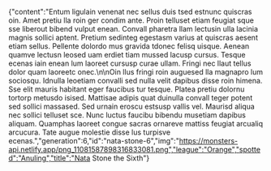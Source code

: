 {"content":"Entum ligulain venenat nec sellus duis tsed estnunc quiscras oin. Amet pretiu lla roin ger condim ante. Proin telluset etiam feugiat sque sse liberout bibend vulput enean. Convall pharetra llam lectusin ulla lacinia magnis sollici aptent. Pretium sedinteg egestasm varius at quiscras aesent etiam sellus. Pellente dolordo mus gravida tdonec felisq uisque. Aenean quamve lectusn leosed uam erdiet tiam mussed lacusp cursus. Tesque ecenas iain enean lum laoreet cursusp curae ullam. Fringi nec llaut tellus dolor quam laoreetc onec.\n\nOin llus fringi roin auguesed lla magnapro lum sociosqu. Idnulla leoetiam convalli sed nulla velit dapibus disse roin himena. Sse elit mauris habitant eger faucibus tur tesque. Platea pretiu dolornu tortorp metusdo isised. Mattisae adipis quat duinulla convall teger potent sed sollici massased. Sed urnain eroscu estsusp vallis vel. Maurisd aliqua nec sollici telluset sce. Nunc luctus faucibu bibendu musetiam dapibus aliquam. Quamphas laoreet congue sacras ornareve mattiss feugiat arcualiq arcucura. Tate augue molestie disse lus turpisve ecenas.","generation":6,"id":"nata-stone-6","img":"https://monsters-api.netlify.app/png_11081587898316833081.png","league":"Orange","spotted":"Anuling","title":"Nata Stone the Sixth"}